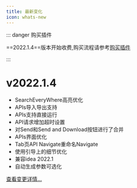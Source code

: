 ```yaml
---
title: 最新变化
icon: whats-new
---
```


::: danger 购买插件

==2022.1.4==版本开始收费,购买流程请参考[购买插件](./buy.md)

:::

# v2022.1.4

* SearchEveryWhere高亮优化
* APIs导入导出支持
* APIs支持直接运行
* API请求增加超时设置
* 对Send和Send and Download按钮进行了合并
* APIs界面优化
* Tab页API Navigate重命名Navigate
* 使用引导上的细节优化
* 兼容idea 2022.1
* 自动生成参数可选化

[查看变更详情...](./history.md)